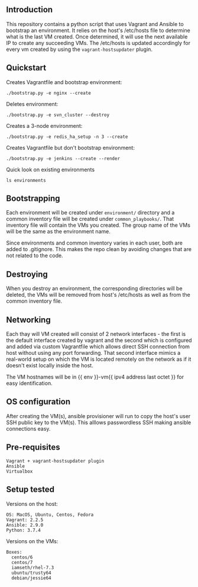 ## Introduction

This repository contains a python script that uses Vagrant and Ansible to
bootstrap an environment. It relies on the host's /etc/hosts file to
determine what is the last VM created. Once determined, it will use the next
available IP to create any succeeding VMs. The /etc/hosts is updated
accordingly for every vm created by using the `vagrant-hostsupdater` plugin.

## Quickstart

Creates Vagrantfile and bootstrap environment:
```
./bootstrap.py -e nginx --create
```

Deletes environment:
```
./bootstrap.py -e svn_cluster --destroy
```

Creates a 3-node environment:
```
./bootstrap.py -e redis_ha_setup -n 3 --create
```

Creates Vagrantfile but don't bootstrap environment:
```
./bootstrap.py -e jenkins --create --render
```

Quick look on existing environments
```
ls environments
```

## Bootstrapping

Each environment will be created under `environment/` directory and a common
inventory file will be created under `common_playbooks/`. That inventory file
will contain the VMs you created. The group name of the VMs will be the same
as the environment name.

Since environments and common inventory varies in each user, both are added to
.gitignore. This makes the repo clean by avoiding changes that are not related
to the code.

## Destroying

When you destroy an environment, the corresponding directories will be deleted,
the VMs will be removed from host's /etc/hosts as well as from the common
inventory file.

## Networking

Each thay will VM created will consist of 2 network interfaces - the first is
the default interface created by vagrant and the second which is configured
and added via custom Vagrantfile which allows direct SSH connection from host
without using any port forwarding. That second interface mimics a real-world
setup on which the VM is located remotely on the network as if it doesn't
exist locally inside the host.

The VM hostnames will be in {{ env }}-vm{{ ipv4 address last octet }} for
easy identification.

## OS configuration

After creating the VM(s), ansible provisioner will run to copy the host's user
SSH public key to the VM(s). This alllows passwordless SSH making ansible
connections easy.

## Pre-requisites

```
Vagrant + vagrant-hostsupdater plugin
Ansible
Virtualbox
```

## Setup tested

Versions on the host:
```
OS: MacOS, Ubuntu, Centos, Fedora
Vagrant: 2.2.5
Ansible: 2.9.0
Python: 3.7.4
```

Versions on the VMs:
```
Boxes:
  centos/6
  centos/7
  iamseth/rhel-7.3
  ubuntu/trusty64
  debian/jessie64
```
